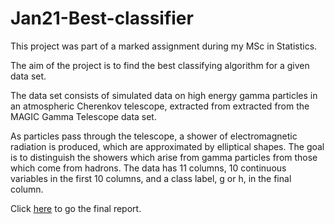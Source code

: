 # Jan21-Best-classifier

This project was part of a marked assignment during my MSc in Statistics.

The aim of the project  is to find the best classifying algorithm for a given data set.

The data set consists of simulated data on high energy gamma particles in an atmospheric Cherenkov telescope, extracted from extracted from the MAGIC Gamma Telescope data set.

As particles pass through the telescope, a shower of electromagnetic radiation is produced, which are approximated by elliptical shapes. The goal is to distinguish the showers which arise from gamma particles from those which come from hadrons. The data has 11 columns, 10 continuous variables in the first 10 columns, and a class label, g or h, in the final column.

Click <a href="https://nbviewer.jupyter.org/github/rypoll/Jan21-Best-classifier/blob/master/Assignment%202%20-%20%20Github%20version%20%28bigger%20graphics%29.ipynb">here</a> to go the final report.

